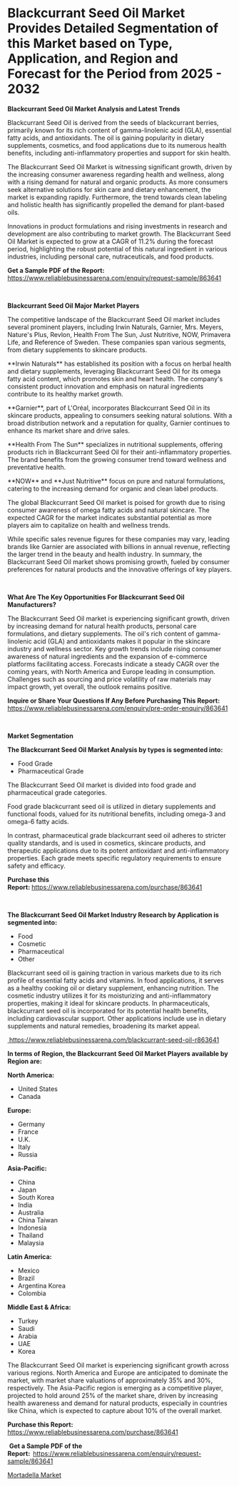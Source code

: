 <p><h1>Blackcurrant Seed Oil Market Provides Detailed Segmentation of this Market based on Type, Application, and Region and Forecast for the Period from 2025 - 2032</h1></p><p><strong>Blackcurrant Seed Oil Market Analysis and Latest Trends</strong></p>
<p><p>Blackcurrant Seed Oil is derived from the seeds of blackcurrant berries, primarily known for its rich content of gamma-linolenic acid (GLA), essential fatty acids, and antioxidants. The oil is gaining popularity in dietary supplements, cosmetics, and food applications due to its numerous health benefits, including anti-inflammatory properties and support for skin health.</p><p>The Blackcurrant Seed Oil Market is witnessing significant growth, driven by the increasing consumer awareness regarding health and wellness, along with a rising demand for natural and organic products. As more consumers seek alternative solutions for skin care and dietary enhancement, the market is expanding rapidly. Furthermore, the trend towards clean labeling and holistic health has significantly propelled the demand for plant-based oils.</p><p>Innovations in product formulations and rising investments in research and development are also contributing to market growth. The Blackcurrant Seed Oil Market is expected to grow at a CAGR of 11.2% during the forecast period, highlighting the robust potential of this natural ingredient in various industries, including personal care, nutraceuticals, and food products.</p></p>
<p><strong>Get a Sample PDF of the Report:&nbsp;</strong> <a href="https://www.reliablebusinessarena.com/enquiry/request-sample/863641?utm_campaign=3214&utm_medium=2&utm_source=Github&utm_content=ia&utm_term=07042025&utm_id=blackcurrant-seed-oil">https://www.reliablebusinessarena.com/enquiry/request-sample/863641</a></p>
<p>&nbsp;</p>
<p><strong>Blackcurrant Seed Oil Major Market Players</strong></p>
<p><p>The competitive landscape of the Blackcurrant Seed Oil market includes several prominent players, including Irwin Naturals, Garnier, Mrs. Meyers, Nature's Plus, Revlon, Health From The Sun, Just Nutritive, NOW, Primavera Life, and Reference of Sweden. These companies span various segments, from dietary supplements to skincare products.</p><p>**Irwin Naturals** has established its position with a focus on herbal health and dietary supplements, leveraging Blackcurrant Seed Oil for its omega fatty acid content, which promotes skin and heart health. The company's consistent product innovation and emphasis on natural ingredients contribute to its healthy market growth.</p><p>**Garnier**, part of L'Oréal, incorporates Blackcurrant Seed Oil in its skincare products, appealing to consumers seeking natural solutions. With a broad distribution network and a reputation for quality, Garnier continues to enhance its market share and drive sales.</p><p>**Health From The Sun** specializes in nutritional supplements, offering products rich in Blackcurrant Seed Oil for their anti-inflammatory properties. The brand benefits from the growing consumer trend toward wellness and preventative health.</p><p>**NOW** and **Just Nutritive** focus on pure and natural formulations, catering to the increasing demand for organic and clean label products.</p><p>The global Blackcurrant Seed Oil market is poised for growth due to rising consumer awareness of omega fatty acids and natural skincare. The expected CAGR for the market indicates substantial potential as more players aim to capitalize on health and wellness trends.</p><p>While specific sales revenue figures for these companies may vary, leading brands like Garnier are associated with billions in annual revenue, reflecting the larger trend in the beauty and health industry. In summary, the Blackcurrant Seed Oil market shows promising growth, fueled by consumer preferences for natural products and the innovative offerings of key players.</p></p>
<p>&nbsp;</p>
<p><strong>What Are The Key Opportunities For Blackcurrant Seed Oil Manufacturers?</strong></p>
<p><p>The Blackcurrant Seed Oil market is experiencing significant growth, driven by increasing demand for natural health products, personal care formulations, and dietary supplements. The oil's rich content of gamma-linolenic acid (GLA) and antioxidants makes it popular in the skincare industry and wellness sector. Key growth trends include rising consumer awareness of natural ingredients and the expansion of e-commerce platforms facilitating access. Forecasts indicate a steady CAGR over the coming years, with North America and Europe leading in consumption. Challenges such as sourcing and price volatility of raw materials may impact growth, yet overall, the outlook remains positive.</p></p>
<p><strong>Inquire or Share Your Questions If Any Before Purchasing This Report:</strong> <a href="https://www.reliablebusinessarena.com/enquiry/pre-order-enquiry/863641?utm_campaign=3214&utm_medium=2&utm_source=Github&utm_content=ia&utm_term=07042025&utm_id=blackcurrant-seed-oil">https://www.reliablebusinessarena.com/enquiry/pre-order-enquiry/863641</a></p>
<p>&nbsp;</p>
<p><strong>Market Segmentation</strong></p>
<p><strong>The Blackcurrant Seed Oil Market Analysis by types is segmented into:</strong></p>
<p><ul><li>Food Grade</li><li>Pharmaceutical Grade</li></ul></p>
<p><p>The Blackcurrant Seed Oil market is divided into food grade and pharmaceutical grade categories. </p><p>Food grade blackcurrant seed oil is utilized in dietary supplements and functional foods, valued for its nutritional benefits, including omega-3 and omega-6 fatty acids. </p><p>In contrast, pharmaceutical grade blackcurrant seed oil adheres to stricter quality standards, and is used in cosmetics, skincare products, and therapeutic applications due to its potent antioxidant and anti-inflammatory properties. Each grade meets specific regulatory requirements to ensure safety and efficacy.</p></p>
<p><strong>Purchase this Report:&nbsp;</strong><a href="https://www.reliablebusinessarena.com/purchase/863641?utm_campaign=3214&utm_medium=2&utm_source=Github&utm_content=ia&utm_term=07042025&utm_id=blackcurrant-seed-oil">https://www.reliablebusinessarena.com/purchase/863641</a></p>
<p>&nbsp;</p>
<p><strong>The Blackcurrant Seed Oil Market Industry Research by Application is segmented into:</strong></p>
<p><ul><li>Food</li><li>Cosmetic</li><li>Pharmaceutical</li><li>Other</li></ul></p>
<p><p>Blackcurrant seed oil is gaining traction in various markets due to its rich profile of essential fatty acids and vitamins. In food applications, it serves as a healthy cooking oil or dietary supplement, enhancing nutrition. The cosmetic industry utilizes it for its moisturizing and anti-inflammatory properties, making it ideal for skincare products. In pharmaceuticals, blackcurrant seed oil is incorporated for its potential health benefits, including cardiovascular support. Other applications include use in dietary supplements and natural remedies, broadening its market appeal.</p></p>
<p><a href="https://www.reliablebusinessarena.com/blackcurrant-seed-oil-r863641?utm_campaign=3214&utm_medium=2&utm_source=Github&utm_content=ia&utm_term=07042025&utm_id=blackcurrant-seed-oil">&nbsp;https://www.reliablebusinessarena.com/blackcurrant-seed-oil-r863641</a></p>
<p><strong>In terms of Region, the Blackcurrant Seed Oil Market Players available by Region are:</strong></p>
<p>
    <p> <strong> North America: </strong>
        <ul>
            <li>United States</li>
            <li>Canada</li>
        </ul>
        </p> 
    <p> <strong> Europe: </strong>
        <ul>
            <li>Germany</li>
            <li>France</li>
            <li>U.K.</li>
            <li>Italy</li>
            <li>Russia</li>
        </ul>
        </p> 
    <p> <strong> Asia-Pacific: </strong>
        <ul>
            <li>China</li>
            <li>Japan</li>
            <li>South Korea</li>
            <li>India</li>
            <li>Australia</li>
            <li>China Taiwan</li>
            <li>Indonesia</li>
            <li>Thailand</li>
            <li>Malaysia</li>
        </ul>
        </p> 
    <p> <strong> Latin America: </strong>
        <ul>
            <li>Mexico</li>
            <li>Brazil</li>
            <li>Argentina Korea</li>
            <li>Colombia</li>
        </ul>
        </p> 
    <p> <strong> Middle East & Africa: </strong>
        <ul>
            <li>Turkey</li>
            <li>Saudi</li>
            <li>Arabia</li>
            <li>UAE</li>
            <li>Korea</li>
        </ul>
    </p>
    </p>
<p><p>The Blackcurrant Seed Oil market is experiencing significant growth across various regions. North America and Europe are anticipated to dominate the market, with market share valuations of approximately 35% and 30%, respectively. The Asia-Pacific region is emerging as a competitive player, projected to hold around 25% of the market share, driven by increasing health awareness and demand for natural products, especially in countries like China, which is expected to capture about 10% of the overall market.</p></p>
<p><strong>Purchase this Report: </strong><a href="https://www.reliablebusinessarena.com/purchase/863641?utm_campaign=3214&utm_medium=2&utm_source=Github&utm_content=ia&utm_term=07042025&utm_id=blackcurrant-seed-oil">https://www.reliablebusinessarena.com/purchase/863641</a></p>
<p>&nbsp;<strong>Get a Sample PDF of the Report:&nbsp;&nbsp;</strong><a href="https://www.reliablebusinessarena.com/enquiry/request-sample/863641?utm_campaign=3214&utm_medium=2&utm_source=Github&utm_content=ia&utm_term=07042025&utm_id=blackcurrant-seed-oil">https://www.reliablebusinessarena.com/enquiry/request-sample/863641</a></p>
<p><strong></strong></p>
<p><p><a href="https://github.com/shopovdjondo/Market-Research-Report-List-1/blob/main/mortadella-market.md?utm_campaign=3214&utm_medium=2&utm_source=Github&utm_content=ia&utm_term=07042025&utm_id=blackcurrant-seed-oil">Mortadella Market</a></p></p>